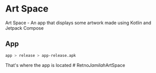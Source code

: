 # Art Space
Art Space - An app that displays some artwork made using Kotlin and Jetpack Compose

## App
```bash
app > release > app-release.apk
```

That's where the app is located
#   R e t n o _ J a m i l a h _ A r t S p a c e  
 